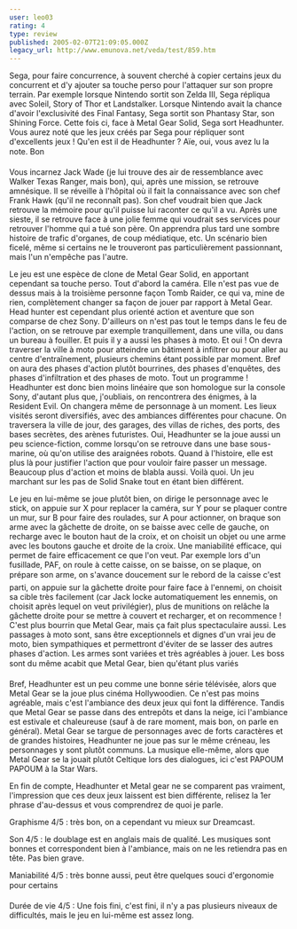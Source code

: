 ```yaml
---
user: leo03
rating: 4
type: review
published: 2005-02-07T21:09:05.000Z
legacy_url: http://www.emunova.net/veda/test/859.htm
---
```

Sega, pour faire concurrence, à souvent cherché à copier certains jeux du concurrent et d'y ajouter sa touche perso pour l'attaquer sur son propre terrain. Par exemple lorsque Nintendo sortit son Zelda III, Sega répliqua avec Soleil, Story of Thor et Landstalker. Lorsque Nintendo avait la chance d'avoir l'exclusivité des Final Fantasy, Sega sortit son Phantasy Star, son Shining Force. Cette fois ci, face à Metal Gear Solid, Sega sort Headhunter. Vous aurez noté que les jeux créés par Sega pour répliquer sont d'excellents jeux ! Qu'en est il de Headhunter ? Aïe, oui, vous avez lu la note. Bon  

  

Vous incarnez Jack Wade (je lui trouve des air de ressemblance avec Walker Texas Ranger, mais bon), qui, après une mission, se retrouve amnésique. Il se réveille à l'hôpital où il fait la connaissance avec son chef Frank Hawk (qu'il ne reconnaît pas). Son chef voudrait bien que Jack retrouve la mémoire pour qu'il puisse lui raconter ce qu'il a vu. Après une sieste, il se retrouve face à une jolie femme qui voudrait ses services pour retrouver l'homme qui a tué son père. On apprendra plus tard une sombre histoire de trafic d'organes, de coup médiatique, etc. Un scénario bien ficelé, même si certains ne le trouveront pas particulièrement passionnant, mais l'un n'empêche pas l'autre.  

  

Le jeu est une espèce de clone de Metal Gear Solid, en apportant cependant sa touche perso. Tout d'abord la caméra. Elle n'est pas vue de dessus mais à la troisième personne façon Tomb Raider, ce qui va, mine de rien, complètement changer sa façon de jouer par rapport à Metal Gear. Head hunter est cependant plus orienté action et aventure que son comparse de chez Sony. D'ailleurs on n'est pas tout le temps dans le feu de l'action, on se retrouve par exemple tranquillement, dans une villa, ou dans un bureau à fouiller. Et puis il y a aussi les phases à moto. Et oui ! On devra traverser la ville à moto pour atteindre un bâtiment à infiltrer ou pour aller au centre d'entraînement, plusieurs chemins étant possible par moment. Bref on aura des phases d'action plutôt bourrines, des phases d'enquêtes, des phases d'infiltration et des phases de moto. Tout un programme ! Headhunter est donc bien moins linéaire que son homologue sur la console Sony, d'autant plus que, j'oubliais, on rencontrera des énigmes, à la Resident Evil. On changera même de personnage à un moment. Les lieux visités seront diversifiés, avec des ambiances différentes pour chacune. On traversera la ville de jour, des garages, des villas de riches, des ports, des bases secrètes, des arènes futuristes. Oui, Headhunter se la joue aussi un peu science-fiction, comme lorsqu'on se retrouve dans une base sous-marine, où qu'on utilise des araignées robots. Quand à l'histoire, elle est plus là pour justifier l'action que pour vouloir faire passer un message. Beaucoup plus d'action et moins de blabla aussi. Voilà quoi. Un jeu marchant sur les pas de Solid Snake tout en étant bien différent.   

  

Le jeu en lui-même se joue plutôt bien, on dirige le personnage avec le stick, on appuie sur X pour replacer la caméra, sur Y pour se plaquer contre un mur, sur B pour faire des roulades, sur A pour actionner, on braque son arme avec la gâchette de droite, on se baisse avec celle de gauche, on recharge avec le bouton haut de la croix, et on choisit un objet ou une arme avec les boutons gauche et droite de la croix. Une maniabilité efficace, qui permet de faire efficacement ce que l'on veut. Par exemple lors d'un fusillade, PAF, on roule à cette caisse, on se baisse, on se plaque, on prépare son arme, on s'avance doucement sur le rebord de la caisse c'est parti, on appuie sur la gâchette droite pour faire face à l'ennemi, on choisit sa cible très facilement (car Jack locke automatiquement les ennemis, on choisit après lequel on veut privilégier), plus de munitions on relâche la gâchette droite pour se mettre à couvert et recharger, et on recommence ! C'est plus bourrin que Metal Gear, mais ça fait plus spectaculaire aussi. Les passages à moto sont, sans être exceptionnels et dignes d'un vrai jeu de moto, bien sympathiques et permettront d'éviter de se lasser des autres phases d'action. Les armes sont variées et très agréables à jouer. Les boss sont du même acabit que Metal Gear, bien qu'étant plus variés   

  

Bref, Headhunter est un peu comme une bonne série télévisée, alors que Metal Gear se la joue plus cinéma Hollywoodien. Ce n'est pas moins agréable, mais c'est l'ambiance des deux jeux qui font la différence. Tandis que Metal Gear se passe dans des entrepôts et dans la neige, ici l'ambiance est estivale et chaleureuse (sauf à de rare moment, mais bon, on parle en général). Metal Gear se targue de personnages avec de forts caractères et de grandes histoires, Headhunter ne joue pas sur le même créneau, les personnages y sont plutôt communs. La musique elle-même, alors que Metal Gear se la jouait plutôt Celtique lors des dialogues, ici c'est PAPOUM PAPOUM à la Star Wars.  

  

En fin de compte, Headhunter et Metal gear ne se comparent pas vraiment, l'impression que ces deux jeux laissent est bien différente, relisez la 1er phrase d'au-dessus et vous comprendrez de quoi je parle.  

  

Graphisme 4/5 : très bon, on a cependant vu mieux sur Dreamcast.  

  

Son 4/5 : le doublage est en anglais mais de qualité. Les musiques sont bonnes et correspondent bien à l'ambiance, mais on ne les retiendra pas en tête. Pas bien grave.  

  

Maniabilité 4/5 : très bonne aussi, peut être quelques souci d'ergonomie pour certains  

  

Durée de vie 4/5 : Une fois fini, c'est fini, il n'y a pas plusieurs niveaux de difficultés, mais le jeu en lui-même est assez long.